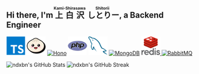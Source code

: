 ## Hi there, I'm <ruby>上白沢<rt>Kami-Shirasawa</rt> しとりー<rt>Shitorii</rt></ruby>, a Backend Engineer

<a href="https://www.typescriptlang.org/" target="_blank"><img src="https://raw.githubusercontent.com/devicons/devicon/master/icons/typescript/typescript-original.svg" alt="TypeScript" width="50" /></a>
<a href="https://bun.sh/" target="_blank"><img src="https://raw.githubusercontent.com/devicons/devicon/master/icons/bun/bun-original.svg" alt="Bun" width="50" /></a>
<a href="https://hono.dev/" target="_blank"><img src="https://avatars.githubusercontent.com/u/98495527" alt="Hono" width="50" /></a>
<a href="https://www.php.net/" target="_blank"><img src="https://raw.githubusercontent.com/devicons/devicon/master/icons/php/php-original.svg" alt="PHP" width="50" /></a>
<a href="https://www.mysql.com/" target="_blank"><img src="https://raw.githubusercontent.com/devicons/devicon/master/icons/mysql/mysql-original.svg" alt="MySQL" width="50" /></a>
<a href="https://www.mongodb.com/" target="_blank"><img src="https://profilinator.rishav.dev/skills-assets/mongodb-original-wordmark.svg" alt="MongoDB" width="50" /></a>
<a href="https://redis.io" target="_blank"><img src="https://raw.githubusercontent.com/devicons/devicon/master/icons/redis/redis-original-wordmark.svg" alt="Redis" width="50"/> </a>
<a href="https://www.rabbitmq.com/" target="_blank"><img src="https://www.vectorlogo.zone/logos/rabbitmq/rabbitmq-icon.svg" alt="RabbitMQ" width="50"/></a>

<image src="https://github-readme-stats.vercel.app/api?username=ndxbn&show_icons=true&count_private=true&theme=dark" alt="ndxbn's GitHub Stats" width="45%" style="max-width: 45%" />
<image src="https://streak-stats.demolab.com?user=ndxbn&mode=daily&theme=dark" alt="ndxbn's GitHub Streak" width="45%" style="max-width: 45%" />

<!--
![ndxbn's GitHub Contributor Stats](https://github-contributor-stats.vercel.app/api?username=ndxbn&limit=5&theme=dark&combine_all_yearly_contributions=true)
![ndxbn's Top Langs](https://github-readme-stats.vercel.app/api/top-langs?username=ndxbn&layout=compact&theme=dark)

<details><summary>Expand Profile
</summary>

![ndxbn's GitHub Trophy](https://github-profile-trophy.vercel.app/?username=ndxbn&theme=onedark)

### Languages and Tools
<a href="https://www.typescriptlang.org/" target="_blank"><img src="https://raw.githubusercontent.com/devicons/devicon/master/icons/typescript/typescript-original.svg" alt="TypeScript" width="50" /></a>
<a href="https://bun.sh/" target="_blank"><img src="https://raw.githubusercontent.com/devicons/devicon/master/icons/bun/bun-original.svg" alt="Bun" width="50" /></a>
<a href="https://nodejs.org/" target="_blank"> <img src="https://raw.githubusercontent.com/devicons/devicon/master/icons/nodejs/nodejs-original-wordmark.svg" alt="NodeJS" width="40" height="40"/> </a>
<a href="https://hono.dev/" target="_blank"><img src="https://avatars.githubusercontent.com/u/98495527" alt="Hono" width="50" /></a>

<a href="https://www.nginx.com" target="_blank"><img src="https://raw.githubusercontent.com/devicons/devicon/master/icons/nginx/nginx-original.svg" alt="nginx" width="50"/> </a>
<a href="https://www.php.net/" target="_blank"><img src="https://raw.githubusercontent.com/devicons/devicon/master/icons/php/php-original.svg" alt="PHP" width="50"/> </a>

<a href="https://www.mysql.com/" target="_blank"><img src="https://raw.githubusercontent.com/devicons/devicon/master/icons/mysql/mysql-original.svg" alt="MySQL" width="50" /></a>
<a href="https://www.sqlite.org/" target="_blank"><img src="https://www.vectorlogo.zone/logos/sqlite/sqlite-icon.svg" alt="sqlite" width="50"/> </a>
<a href="https://www.mongodb.com/" target="_blank"><img src="https://raw.githubusercontent.com/devicons/devicon/master/icons/mongodb/mongodb-original-wordmark.svg" alt="MongoDB" width="50"/> </a>
<a href="https://redis.io" target="_blank"><img src="https://raw.githubusercontent.com/devicons/devicon/master/icons/redis/redis-original-wordmark.svg" alt="Redis" width="50"/> </a>
<a href="https://www.rabbitmq.com/" target="_blank"><img src="https://www.vectorlogo.zone/logos/rabbitmq/rabbitmq-icon.svg" alt="RabbitMQ" width="50"/></a>

<a href="https://aws.amazon.com" target="_blank"><img src="https://raw.githubusercontent.com/devicons/devicon/master/icons/amazonwebservices/amazonwebservices-original-wordmark.svg" alt="aws" width="50"/> </a>
<a href="https://www.linux.org/" target="_blank"><img src="https://raw.githubusercontent.com/devicons/devicon/master/icons/linux/linux-original.svg" alt="linux" width="50"/> </a>
<a href="https://www.docker.com/" target="_blank"><img src="https://raw.githubusercontent.com/devicons/devicon/master/icons/docker/docker-original-wordmark.svg" alt="docker" width="50"/> </a>
<a href="https://git-scm.com/" target="_blank"><img src="https://www.vectorlogo.zone/logos/git-scm/git-scm-icon.svg" alt="git" width="50"/> </a>

<a href="https://grafana.com" target="_blank"><img src="https://www.vectorlogo.zone/logos/grafana/grafana-icon.svg" alt="grafana" width="50"/> </a>
<a href="https://www.jenkins.io" target="_blank"><img src="https://www.vectorlogo.zone/logos/jenkins/jenkins-icon.svg" alt="jenkins" width="50"/> </a>

</details>
-->
